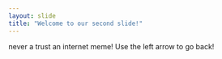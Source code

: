 ```yaml
---
layout: slide
title: "Welcome to our second slide!"
---
```

never a trust an internet meme!
Use the left arrow to go back!
